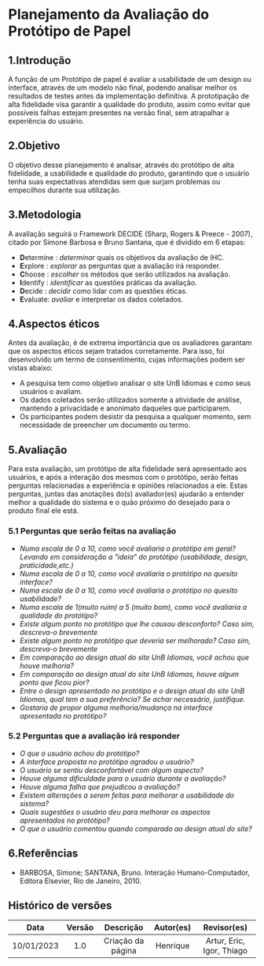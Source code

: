 # Planejamento da Avaliação do Protótipo de Papel

## 1.Introdução
A função de um Protótipo de papel é avaliar a usabilidade de um design ou interface, através de um modelo não final, podendo analisar melhor os resultados de testes antes da implementação definitiva. A prototipação de alta fidelidade visa garantir a qualidade do produto, assim como evitar que possíveis falhas estejam presentes na versão final, sem atrapalhar a experiência do usuário. 

## 2.Objetivo
O objetivo desse planejamento é analisar, através do protótipo de alta fidelidade, a usabilidade e qualidade do produto, garantindo que o usuário tenha suas expectativas atendidas sem que surjam problemas ou empecilhos durante sua utilização.

## 3.Metodologia
A avaliação seguirá o Framework DECIDE (Sharp, Rogers & Preece - 2007), citado por Simone Barbosa e Bruno Santana, que é dividido em 6 etapas:

- **D**etermine : *determinar* quais os objetivos da avaliação de IHC.
- **E**xplore : *explorar* as perguntas que a avaliação irá responder.
- **C**hoose : *escolher* os métodos que serão utilizados na avaliação.
- **I**dentify : *identificar* as questões práticas da avaliação.
- **D**ecide : *decidir* como lidar com as questões éticas.
- **E**valuate: *avaliar* e interpretar os dados coletados.

## 4.Aspectos éticos
Antes da avaliação, é de extrema importância que os avaliadores garantam que os aspectos éticos sejam tratados corretamente. Para isso, foi desenvolvido um termo de consentimento, cujas informações podem ser vistas abaixo:
- A pesquisa tem como objetivo analisar o site UnB Idiomas e como seus usuários o avaliam. 
- Os dados coletados serão utilizados somente a atividade de análise, mantendo a privacidade e anonimato daqueles que participarem.
- Os participantes podem desistir da pesquisa a qualquer momento, sem necessidade de preencher um documento ou termo.

## 5.Avaliação
Para esta avaliação, um protótipo de alta fidelidade será apresentado aos usuários, e após a interação dos mesmos com o protótipo, serão feitas perguntas relacionadas a experiência e opiniões relacionados a ele. Estas perguntas, juntas das anotações do(s) avaliador(es) ajudarão a entender melhor a qualidade  do sistema e o quão próximo do desejado para o produto final ele está.

### 5.1 Perguntas que serão feitas na avaliação

- *Numa escala de 0 a 10, como você avaliaria o protótipo em geral? Levando em consideração a "ideia" do protótipo (usabilidade, design, praticidade,etc.)*
- *Numa escala de 0 a 10, como você avaliaria o protótipo no quesito interface?*
- *Numa escala de 0 a 10, como você avaliaria o protótipo no quesito usabilidade?*
- *Numa escala de 1(muito ruim) a 5 (muito bom), como você avaliaria a qualidade do protótipo?*
- *Existe algum ponto no protótipo que lhe causou desconforto? Caso sim, descreva-o brevemente*
- *Existe algum ponto no protótipo que deveria ser melhorado? Caso sim, descreva-o brevemente*
- *Em comparação ao design atual do site UnB Idiomas, você achou que houve melhoria?*
- *Em comparação ao design atual do site UnB Idiomas, houve algum ponto que ficou pior?*
- *Entre o design apresentado no protótipo e o design atual do site UnB Idiomas, qual tem a sua preferência? Se achar necessário, justifique.*
- *Gostaria de propor alguma melhoria/mudança na interface apresentada no protótipo?*

### 5.2 Perguntas que a avaliação irá responder

- *O que o usuário achou do protótipo?*
- *A interface proposta no protótipo agradou o usuário?*
- *O usuário se sentiu desconfortável com algum aspecto?*
- *Houve alguma dificuldade para o usuário durante a avaliação?*
- *Houve alguma falha que prejudicou a avaliação?*
- *Existem alterações a serem feitas para melhorar a usabilidade do sistema?*
- *Quais sugestões o usuário deu para melhorar os aspectos apresentados no protótipo?*
- *O que o usuário comentou quando comparado ao design atual do site?*



## 6.Referências
- BARBOSA, Simone; SANTANA, Bruno. Interação Humano-Computador, Editora Elsevier, Rio de Janeiro, 2010.

## Histórico de versões
|    Data    | Versão |                                Descrição                                 |       Autor(es)        |     Revisor(es)     |
| :--------: | :----: | :----------------------------------------------------------------------: | :--------------------: | :-----------------: |
|10/01/2023 |  1.0   | Criação da página | Henrique | Artur, Eric, Igor, Thiago |
